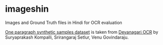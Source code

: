 # imageshin
Images and Ground Truth files in Hindi for OCR evaluation

[One paragraph synthetic samples dataset](https://sourceforge.net/projects/dev-ocr/files/Data%20For%20Training%20Testing/synthetic_data_one_paragraph.zip) is taken from [Devanagari OCR](https://sourceforge.net/projects/dev-ocr/files/) by Suryaprakash Kompalli, Srirangaraj Setlur, Venu Govindaraju.

